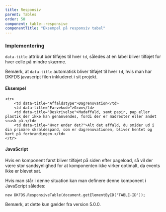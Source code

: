 ```yaml
---
title: Responsiv
parent: Tables
order: 50
component: table--responsive
componentTitle: "Eksempel på responsiv tabel"
---
```


### Implementering

`data-title` attribut bør tilføjes til hver `td`, således at en label bliver tilføjet for hver celle på mindre skærme.

Bemærk, at `data-title` automatisk bliver tilføjet til hver `td`, hvis man har DKFDS javascript filen inkluderet i sit projekt.

#### Eksempel
```
<tr>
    <td data-title="Affaldstype">Dagrenovation</td>
    <td data-title="Farvekode">Grøn</td>
    <td data-title="Beskrivelse">Madaffald, samt papir, pap eller plastik der ikke kan genanvendes, fordi der er madrester eller andet snask på.</td>
    <td data-title="Hvor ender det?">Alt det affald, du smider ud i din primære skraldespand, som er dagrenovationen, bliver hentet og kørt på forbrændingen.</td>
</tr>
```

#### JavaScript

Hvis en komponent først bliver tilføjet på siden efter pageload, så vil der være stor sandsynlighed for at komponenten ikke virker optimalt, da events ikke er blevet sat.

Hvis man står i denne situation kan man definere denne komponent i JavaScript således:

```
new DKFDS.ResponsiveTable(document.getElementByID('TABLE-ID'));
```

Bemærk, at dette kun gælder fra version 5.0.0.
